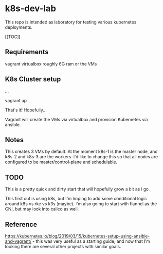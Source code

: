
# k8s-dev-lab

This repo is intended as laboratory for testing various kubernetes deployments.

[[TOC]]

## Requirements

vagrant
virtualbox
roughly 6G ram or the VMs

## K8s Cluster setup

...

vagrant up

That's it! Hopefully...

Vagrant will create the VMs via virtualbox and provision Kubernetes via ansible.

## Notes

This creates 3 VMs by default.
At the moment k8s-1 is the master node, and k8s-2 and k8s-3 are the workers. I'd like to change this so that all nodes are configured to be master/control-plane and schedulable.

## TODO

This is a pretty quick and dirty start that will hopefully grow a bit as I go.

This first cut is using k8s, but I'm hoping to add some conditional logic around k8s vs rke vs k3s (maybe). I'm also going to start with flannel as the CNI, but may look into calico as well.

## Reference
https://kubernetes.io/blog/2019/03/15/kubernetes-setup-using-ansible-and-vagrant/ - this was very useful as a starting guide, and now that I'm looking there are several other projects with similar goals.
